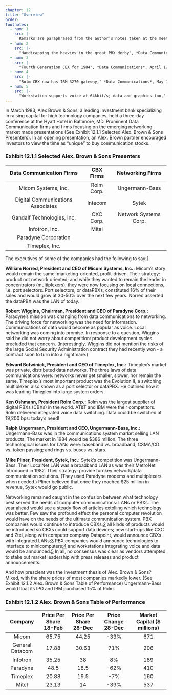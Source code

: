 ```yaml
---
chapter: 12
title: "Overview"
order: 
footnotes:
  - num: 1
    src: |-
      Remarks are paraphrased from the author’s notes taken at the meeting.
  - num: 2
    src: |- 
      "Handicapping the heavies in the great PBX derby", *Data Communications*, April 1983, pp. 58-59
  - num: 3
    src: |- 
      "Fourth Generation CBX for 1984", *Data Communications*, April 1983, p.15
  - num: 4
    src: |- 
      "Rolm CBX now has IBM 3270 gateway," *Data Communications*, May 1983, p. 254; "Minis fighting way into office market," *Electronics*, May 5, 1983, pp. 101-102; "I, Computer, take thee, PBX", *Datamation*, Mar. 1984, pp. 134-149; "Comparing the two PBX-to-computer specifications," *Data Communications*, May 1984, pp. 215-222
  - num: 5
    src: |- 
      "Workstation supports voice at 64kbit/s; data and graphics too," *Data Communications*, May 1983, p. 234; "Networks expand as PbXs get smarter," *Computer Design*, Feb. 1984, pp. 149-168
---
```


In March 1983, Alex Brown & Sons, a leading investment bank specializing in raising capital for high technology companies, held a three-day conference at the Hyatt Hotel in Baltimore, MD. Prominent Data Communication firms and firms focusing on the emerging networking market made presentations (See Exhibit 12.1.1 Selected Alex. Brown & Sons Presenters). In an opening presentation, an Alex. Brown partner encouraged investors to view the time as “unique” to buy communication stocks.

### Exhibit 12.1.1 Selected Alex. Brown & Sons Presenters

**Data Communication Firms**|**CBX Firms**|**Networking Firms**
:-----:|:-----:|:-----:
Micom Systems, Inc.|Rolm Corp.|Ungermann-Bass
Digital Communications Associates|Intecom|Sytek
Gandalf Technologies, Inc.|CXC Corp.|Network Systems Corp.
Infotron, Inc.|Mitel| 
Paradyne Corporation| | 
Timeplex, Inc.| | 

The executives of some of the companies had the following to say:<a name="fnloc1" href="#fn1">1</a>

**William Norred, President and CEO of Micom Systems, Inc.:** Micom’s story would remain the same: marketing-oriented, profit-driven. Their strategy: product not network oriented; and while they wanted to remain the leader in concentrators (multiplexers), they were now focusing on local connections, i.e. port selectors. Port selectors, or dataPBXs, constituted 16% of their sales and would grow at 30-50% over the next few years. Norred asserted the dataPBX was the LAN of today.

**Robert Wiggins, Chairman, President and CEO of Paradyne Corp.:** Paradyne’s mission was changing from data communications to networking. The driving force for networking was the need for information. Communications of data would become as popular as voice. Local networking was coming into promise. In response to a question, Wiggins said he did not worry about competition: product development cycles precluded that concern. (Interestingly, Wiggins did not mention the risks of the large Social Security Administration contract they had recently won - a contract soon to turn into a nightmare.)

**Edward Botwinick, President and CEO of Timeplex, Inc.:** Timeplex’s market was private, distributed data networks. The three laws of data communications were: networks never get smaller, slower, nor remain the same. Timeplex’s most important product was the Evolution II, a switching multiplexer, also known as a port selector or dataPBX. He outlined how it was leading Timeplex into large system orders.

**Ken Oshmann, President Rolm Corp.:**  Rolm was the largest supplier of digital PBXs (CBXs) in the world. AT&T and IBM were their competitors. Rolm delivered integrated voice data switching. Data could be switched at 19,200 bps: today’s need!

**Ralph Ungermann, President and CEO, Ungermann-Bass, Inc.:** Ungermann-Bass was in the communications system market selling LAN products. The market in 1984 would be $386 million. The three technological issues for LANs were: baseband vs. broadband; CSMA/CD vs. token passing; and rings vs. buses vs. stars.

**Mike Pliner, President, Sytek, Inc.:** Sytek’s competition was Ungermann-Bass. Their LocalNet LAN was a broadband LAN as was their MetroNet introduced in 1982. Their strategy: provide turnkey network/data communication solutions. (They used Paradyne modems and multiplexers when needed.) Pliner believed that once they reached $25 million in revenue, Sytek would go public.

Networking remained caught in the confusion between what technology best served the needs of computer communications: LANs or PBXs. The year ahead would see a steady flow of articles extolling which technology was better. Few saw the profound effect the personal computer revolution would have on the needs of the ultimate communication system. PBX companies would continue to introduce CBXs;<a name="fnloc2" href="#fn2">2</a> all kinds of products would be introduced so CBXs could support data devices; new start-ups like CXC and Ztel, along with computer company Datapoint, would announce CBXs with integrated LANs;<a name="fnloc3" href="#fn3">3</a> PBX companies would announce technologies to interface to minicomputers;<a name="fnloc4" href="#fn4">4</a> and workstations integrating voice and data would be announced.<a name="fnloc5" href="#fn5">5</a> In all, no consensus was clear as vendors attempted to stake out market leadership with press releases and product announcements.

And how prescient was the investment thesis of Alex. Brown & Sons? Mixed, with the share prices of most companies markedly lower. (See Exhibit 12.1.2 Alex. Brown & Sons Table of Performance) Ungermann-Bass would float its IPO and IBM purchased 15% of Rolm.

### Exhibit 12.1.2 Alex. Brown & Sons Table of Performance

**Company**|**Price Per Share 18-Feb**|**Price Per Share 28-Dec**|**Price Change 28-Dec**|**Market Capital ($ millions)**
:-----:|:-----:|:-----:|:-----:|:-----:
Micom|65.75|44.25|-33%|671
General Datacom|17.88|30.63|71%|206
Infotron|35.25|38|8%|189
Paradyne|48.5|18.5|-62%|410
Timeplex|20.88|19.5|-7%|160
Mitel|23.13|14|-39%|537
